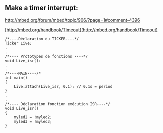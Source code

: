 ## Make a timer interrupt: ##

[http://mbed.org/forum/mbed/topic/906/?page=1#comment-4396 ](http://mbed.org/forum/mbed/topic/906/?page=1#comment-4396)

[http://mbed.org/handbook/Timeout](http://mbed.org/handbook/Timeout)

```
/*----Déclaration du TICKER----*/
Ticker Live;
.
.
/*---- Prototypes de fonctions ----*/
void Live_isr():
.
.
/*----MAIN----/*
int main()
{
    Live.attach(Live_isr, 0.1); // 0.1s = period
}
.
.
/*---- Déclaration fonction exécution ISR----*/ 
void Live_isr()
{
    myled2 = !myled2;
    myled3 = !myled3;
}
```